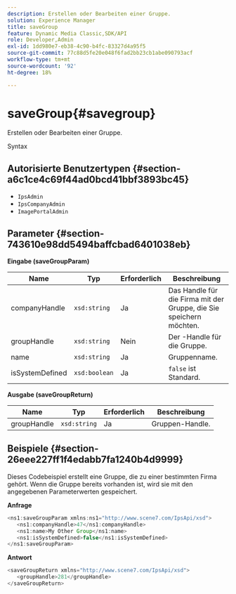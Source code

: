 ```yaml
---
description: Erstellen oder Bearbeiten einer Gruppe.
solution: Experience Manager
title: saveGroup
feature: Dynamic Media Classic,SDK/API
role: Developer,Admin
exl-id: 1dd980e7-eb38-4c90-b4fc-83327d4a95f5
source-git-commit: 77c88d5fe20e048f6fad2bb23cb1abe090793acf
workflow-type: tm+mt
source-wordcount: '92'
ht-degree: 18%

---
```


# saveGroup{#savegroup}

Erstellen oder Bearbeiten einer Gruppe.

Syntax

## Autorisierte Benutzertypen {#section-a6c1ce4c69f44ad0bcd41bbf3893bc45}

* `IpsAdmin`
* `IpsCompanyAdmin`
* `ImagePortalAdmin`

## Parameter {#section-743610e98dd5494baffcbad6401038eb}

**Eingabe (saveGroupParam)**

| Name | Typ | Erforderlich | Beschreibung |
|---|---|---|---|
| companyHandle | `xsd:string` | Ja | Das Handle für die Firma mit der Gruppe, die Sie speichern möchten. |
| groupHandle | `xsd:string` | Nein | Der -Handle für die Gruppe. |
| name | `xsd:string` | Ja | Gruppenname. |
| isSystemDefined | `xsd:boolean` | Ja | `false` ist Standard. |

**Ausgabe (saveGroupReturn)**

| Name | Typ | Erforderlich | Beschreibung |
|---|---|---|---|
| groupHandle | `xsd:string` | Ja | Gruppen-Handle. |

## Beispiele {#section-26eee227ff1f4edabb7fa1240b4d9999}

Dieses Codebeispiel erstellt eine Gruppe, die zu einer bestimmten Firma gehört. Wenn die Gruppe bereits vorhanden ist, wird sie mit den angegebenen Parameterwerten gespeichert.

**Anfrage**

```java
<ns1:saveGroupParam xmlns:ns1="http://www.scene7.com/IpsApi/xsd">
   <ns1:companyHandle>47</ns1:companyHandle>
   <ns1:name>My Other Group</ns1:name>
   <ns1:isSystemDefined>false</ns1:isSystemDefined>
</ns1:saveGroupParam>
```

**Antwort**

```java
<saveGroupReturn xmlns="http://www.scene7.com/IpsApi/xsd">
   <groupHandle>281</groupHandle>
</saveGroupReturn>
```
